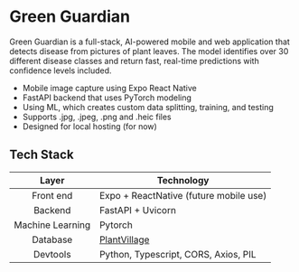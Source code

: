 # Green Guardian
Green Guardian is a full-stack, AI-powered mobile and web application that detects disease from pictures of plant leaves. The model identifies over
30 different disease classes and return fast, real-time predictions with confidence levels included. 

- Mobile image capture using Expo React Native
- FastAPI backend that uses PyTorch modeling
- Using ML, which creates custom data splitting, training, and testing
- Supports .jpg, .jpeg, .png and .heic files
- Designed for local hosting (for now)

## Tech Stack 
|  Layer 	|  Technology 	|
|:-:	|---	|
|  Front end 	|   Expo + ReactNative (future mobile use)	|
|  Backend 	|   FastAPI + Uvicorn	|
|  Machine Learning 	|  Pytorch 	|
|  Database 	|   [PlantVillage](https://www.kaggle.com/datasets/emmarex/plantdisease)	|
|  Devtools	|  Python, Typescript, CORS, Axios, PIL 	|
